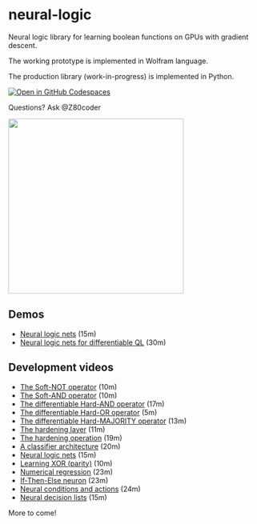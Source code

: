 # neural-logic

Neural logic library for learning boolean functions on GPUs with gradient descent.

The working prototype is implemented in Wolfram language.

The production library (work-in-progress) is implemented in Python.

[![Open in GitHub Codespaces](https://github.com/codespaces/badge.svg)](https://z80coder-legendary-space-cod-65vqgjqqxjq2xv44.github.dev/)

Questions? Ask @Z80coder

<p align="left">
<img width="350" src="https://user-images.githubusercontent.com/55286208/186415016-ffdbaee9-4f1a-4304-a900-ed43456656ea.jpg">
</p>

## Demos

- [Neural logic nets](https://drive.google.com/file/d/1P25OxM7Af8ppUGOUhKd6psGHI0OVXIzw/view?usp=sharing) (15m)
- [Neural logic nets for differentiable QL](https://drive.google.com/file/d/195r9Y08Q61V80f2Hqw62YuHpYsCzJCmZ/view?usp=sharing) (30m)

## Development videos   

- [The Soft-NOT operator](https://drive.google.com/file/d/1C9egUO9SWSXba7VEqqUPfECYXeLFf5g0/view?usp=sharing) (10m)
- [The Soft-AND operator](https://drive.google.com/file/d/133U60sUh4qzjrieZyMfEzULsZJF27lov/view?usp=sharing) (10m)
- [The differentiable Hard-AND operator](https://drive.google.com/file/d/1cdfMkO0xg-IUYK3avHqfarLJRXGtWcRf/view?usp=sharing) (17m)
- [The differentiable Hard-OR operator](https://drive.google.com/file/d/1v1WMfOWx4PQbjyoPJo82QNh2DGBhM4uH/view?usp=sharing) (5m)
- [The differentiable Hard-MAJORITY operator](https://drive.google.com/file/d/1qVTAFAVZ3Qlk_mYh2wd83uME89RsBzri/view?usp=sharing) (13m)
- [The hardening layer](https://drive.google.com/file/d/1ZEd34UMyFY52_0U2-j58hKJ5uvJBYREn/view?usp=sharing) (11m)
- [The hardening operation](https://drive.google.com/file/d/1M11ovLCbqAfjplFioKpMmX1hOvpwSHXv/view?usp=sharing) (19m)
- [A classifier architecture](https://drive.google.com/file/d/1sQHyo4OjapEj3a0JLhnSYEsLMBMUZMT8/view?usp=sharing) (20m)
- [Neural logic nets](https://drive.google.com/file/d/1P25OxM7Af8ppUGOUhKd6psGHI0OVXIzw/view?usp=sharing) (15m)
- [Learning XOR (parity)](https://drive.google.com/file/d/1kBxJCkuEzbisWhUGJZ42o-m6xYOZ56pB/view?usp=sharing) (10m)
- [Numerical regression](https://drive.google.com/file/d/1k2wQIjTN0omKuaFYQHrusMRIdDxPlSAf/view?usp=sharing) (23m)
- [If-Then-Else neuron](https://drive.google.com/file/d/1qelfWX6s2XhlHxFwUSV76tAS2tyDK3Q0/view?usp=sharing) (23m)
- [Neural conditions and actions](https://drive.google.com/file/d/1nrn_4TlNCmdC1ZAlN9pKIOF2hEjtykuo/view?usp=sharing) (24m)
- [Neural decision lists](https://drive.google.com/file/d/16F_2kpBaZO-qPQLX38Sar9pJfuunsVyO/view?usp=sharing) (15m)

More to come!
